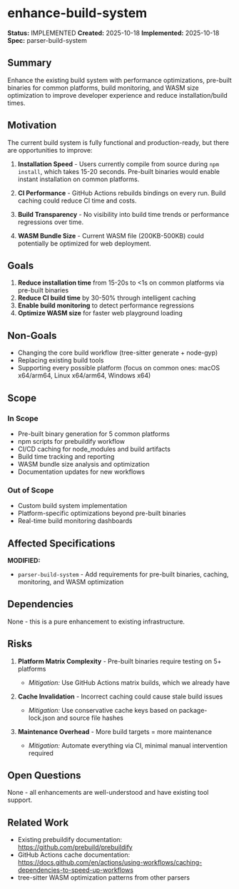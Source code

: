 # enhance-build-system

**Status:** IMPLEMENTED
**Created:** 2025-10-18
**Implemented:** 2025-10-18
**Spec:** parser-build-system

## Summary

Enhance the existing build system with performance optimizations, pre-built binaries for common platforms, build monitoring, and WASM size optimization to improve developer experience and reduce installation/build times.

## Motivation

The current build system is fully functional and production-ready, but there are opportunities to improve:

1. **Installation Speed** - Users currently compile from source during `npm install`, which takes 15-20 seconds. Pre-built binaries would enable instant installation on common platforms.

2. **CI Performance** - GitHub Actions rebuilds bindings on every run. Build caching could reduce CI time and costs.

3. **Build Transparency** - No visibility into build time trends or performance regressions over time.

4. **WASM Bundle Size** - Current WASM file (200KB-500KB) could potentially be optimized for web deployment.

## Goals

1. **Reduce installation time** from 15-20s to <1s on common platforms via pre-built binaries
2. **Reduce CI build time** by 30-50% through intelligent caching
3. **Enable build monitoring** to detect performance regressions
4. **Optimize WASM size** for faster web playground loading

## Non-Goals

- Changing the core build workflow (tree-sitter generate + node-gyp)
- Replacing existing build tools
- Supporting every possible platform (focus on common ones: macOS x64/arm64, Linux x64/arm64, Windows x64)

## Scope

### In Scope
- Pre-built binary generation for 5 common platforms
- npm scripts for prebuildify workflow
- CI/CD caching for node_modules and build artifacts
- Build time tracking and reporting
- WASM bundle size analysis and optimization
- Documentation updates for new workflows

### Out of Scope
- Custom build system implementation
- Platform-specific optimizations beyond pre-built binaries
- Real-time build monitoring dashboards

## Affected Specifications

**MODIFIED:**
- `parser-build-system` - Add requirements for pre-built binaries, caching, monitoring, and WASM optimization

## Dependencies

None - this is a pure enhancement to existing infrastructure.

## Risks

1. **Platform Matrix Complexity** - Pre-built binaries require testing on 5+ platforms
   - *Mitigation:* Use GitHub Actions matrix builds, which we already have

2. **Cache Invalidation** - Incorrect caching could cause stale build issues
   - *Mitigation:* Use conservative cache keys based on package-lock.json and source file hashes

3. **Maintenance Overhead** - More build targets = more maintenance
   - *Mitigation:* Automate everything via CI, minimal manual intervention required

## Open Questions

None - all enhancements are well-understood and have existing tool support.

## Related Work

- Existing prebuildify documentation: https://github.com/prebuild/prebuildify
- GitHub Actions cache documentation: https://docs.github.com/en/actions/using-workflows/caching-dependencies-to-speed-up-workflows
- tree-sitter WASM optimization patterns from other parsers
